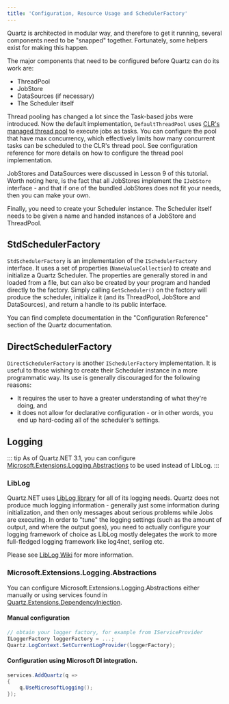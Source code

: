 ```yaml
---
title: 'Configuration, Resource Usage and SchedulerFactory'
---
```


Quartz is architected in modular way, and therefore to get it running, several components need to be "snapped" together. 
Fortunately, some helpers exist for making this happen.

The major components that need to be configured before Quartz can do its work are:

* ThreadPool
* JobStore
* DataSources (if necessary)
* The Scheduler itself

Thread pooling has changed a lot since the Task-based jobs were introduced. 
Now the default implementation, `DefaultThreadPool` uses [CLR's managed thread pool](https://docs.microsoft.com/en-us/dotnet/standard/threading/the-managed-thread-pool) to execute jobs as tasks.
You can configure the pool that have max concurrency, which effectively limits how many concurrent tasks can be scheduled to the CLR's thread pool.
See configuration reference for more details on how to configure the thread pool implementation. 

JobStores and DataSources were discussed in Lesson 9 of this tutorial. Worth noting here, is the fact that all JobStores 
implement the `IJobStore` interface - and that if one of the bundled JobStores does not fit your needs, then you can make your own.

Finally, you need to create your Scheduler instance. The Scheduler itself needs to be given a name and handed 
instances of a JobStore and ThreadPool.

## StdSchedulerFactory

`StdSchedulerFactory` is an implementation of the `ISchedulerFactory` interface. 
It uses a set of properties (`NameValueCollection`) to create and initialize a Quartz Scheduler. 
The properties are generally stored in and loaded from a file, but can also be created by your program and handed directly to the factory. 
Simply calling `GetScheduler()` on the factory will produce the scheduler, initialize it (and its ThreadPool, JobStore and DataSources), 
and return a handle to its public interface.

You can find complete documentation in the "Configuration Reference" section of the Quartz documentation.

## DirectSchedulerFactory

`DirectSchedulerFactory` is another `ISchedulerFactory` implementation. It is useful to those wishing to create their Scheduler 
instance in a more programmatic way. Its use is generally discouraged for the following reasons:
 
- It requires the user to have a greater understanding of what they're doing, and
- it does not allow for declarative configuration - or in other words, you end up hard-coding all of the scheduler's settings.

## Logging

::: tip
As of Quartz.NET 3.1, you can configure [Microsoft.Extensions.Logging.Abstractions](https://www.nuget.org/packages/Microsoft.Extensions.Logging.Abstractions/) to be used instead of LibLog. 
:::

### LibLog

Quartz.NET uses <a href="https://github.com/damianh/LibLog">LibLog library</a> for all of its logging needs. 
Quartz does not produce much logging information - generally just some information during initialization, and 
then only messages about serious problems while Jobs are executing. In order to "tune" the logging settings 
(such as the amount of output, and where the output goes), you need to actually configure your logging framework of choice as LibLog mostly delegates the work to
more full-fledged logging framework like log4net, serilog etc.

Please see <a href="https://github.com/damianh/LibLog/wiki">LibLog Wiki</a> for more information.

### Microsoft.Extensions.Logging.Abstractions

You can configure Microsoft.Extensions.Logging.Abstractions either manually or using services found in [Quartz.Extensions.DependencyInjection](https://www.nuget.org/packages/Quartz.Extensions.DependencyInjection).

#### Manual configuration
```csharp
// obtain your logger factory, for example from IServiceProvider
ILoggerFactory loggerFactory = ...;
Quartz.LogContext.SetCurrentLogProvider(loggerFactory);
```

#### Configuration using Microsoft DI integration.
```csharp
services.AddQuartz(q =>
{
    q.UseMicrosoftLogging();
});
```
